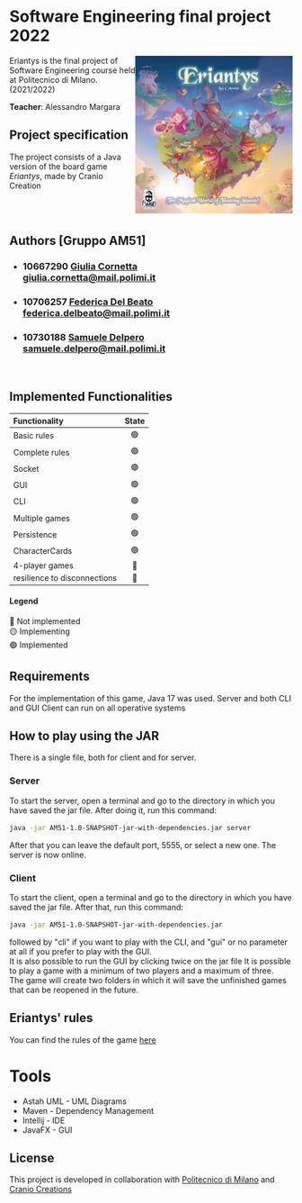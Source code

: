 # Software Engineering final project 2022 
<img src="https://github.com/saamur/ingsw2022-AM51/blob/6af32eef33b6b3f73380fdf564e193114849fa67/src/main/resources/png/logo_eriantys.png" width=280px height=280px align="right" />
Eriantys is the final project of Software Engineering course held
at Politecnico di Milano. (2021/2022)


**Teacher**: Alessandro Margara

## Project specification
The project consists of a Java version of the board game *Eriantys*, made by Cranio Creation

<br>
<br>


## Authors [Gruppo AM51]
- ###  10667290 [Giulia Cornetta](https://github.com/giuCornetta)<br>giulia.cornetta@mail.polimi.it
- ### 10706257 [Federica Del Beato](https://github.com/FedericaDelBeato)<br>federica.delbeato@mail.polimi.it
- ### 10730188 [Samuele Delpero](https://github.com/saamur)<br> samuele.delpero@mail.polimi.it
<br>




## Implemented Functionalities
| Functionality                    | State  |
|:---------------------------------|:------:|
| Basic rules                      |   🟢  |
| Complete rules                   |   🟢  |
| Socket                           |   🟢  |
| GUI                              |   🟢  |
| CLI                              |   🟢  |
| Multiple games                   |   🟢  |
| Persistence                      |   🟢  |
| CharacterCards                   |   🟢  |
| 4-player games                   |   🔴  |
| resilience to disconnections     |   🔴  |


#### Legend
🔴 Not implemented<br>
🟡 Implementing<br>
🟢 Implemented<br>

## Requirements
For the implementation of this game, Java 17 was used.
Server and both CLI and GUI Client can run on all operative systems

## How to play using the JAR
There is a single file, both for client and for server.
### Server
To start the server, open a terminal and go to the directory in which you have saved the jar file. After doing it, run this command:<br>
```sh
java -jar AM51-1.0-SNAPSHOT-jar-with-dependencies.jar server
```
After that you can leave the default port, 5555, or select a new one.
The server is now online.
<br>
### Client
To start the client, open a terminal and go to the directory in which you have saved the jar file. After that, run this command:<br>
```sh
java -jar AM51-1.0-SNAPSHOT-jar-with-dependencies.jar
```
followed by "cli" if you want to play with the CLI, and "gui" or no parameter at all if you prefer to play with the GUI.
<br>
It is also possible to run the GUI by clicking twice on the jar file
It is possible to play a game with a minimum of two players and a maximum of three.<br>
The game will create two folders in which it will save the unfinished games that can be reopened in the future.
## Eriantys' rules 
You can find the rules of the game [here](https://craniointernational.com/2021/wp-content/uploads/2021/06/Eriantys_rules_small.pdf)

# Tools
* Astah UML - UML Diagrams
* Maven - Dependency Management
* Intellij - IDE
* JavaFX - GUI

## License
This project is developed in collaboration with [Politecnico di Milano](https://www.polimi.it/) and [Cranio Creations](https://www.craniocreations.it/)

